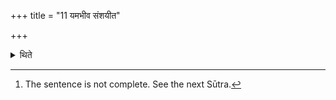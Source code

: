 +++
title = "11 यमभीव संशयीत"

+++

<details><summary>थिते</summary>

11. A sacrificer who is in doubt about the arrival of danger,[^1]  

[^1]: The sentence is not complete. See the next Sūtra.
</details>
